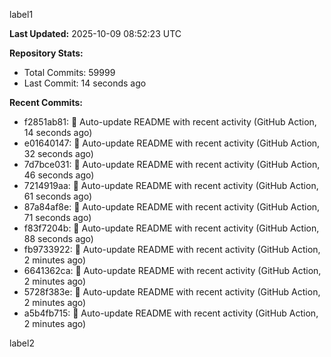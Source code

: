 
label1 
<!-- ACTIVITY_START -->
**Last Updated:** 2025-10-09 08:52:23 UTC

**Repository Stats:**
- Total Commits: 59999
- Last Commit: 14 seconds ago

**Recent Commits:**
- f2851ab81: 🤖 Auto-update README with recent activity (GitHub Action, 14 seconds ago)
- e01640147: 🤖 Auto-update README with recent activity (GitHub Action, 32 seconds ago)
- 7d7bce031: 🤖 Auto-update README with recent activity (GitHub Action, 46 seconds ago)
- 7214919aa: 🤖 Auto-update README with recent activity (GitHub Action, 61 seconds ago)
- 87a84af8e: 🤖 Auto-update README with recent activity (GitHub Action, 71 seconds ago)
- f83f7204b: 🤖 Auto-update README with recent activity (GitHub Action, 88 seconds ago)
- fb9733922: 🤖 Auto-update README with recent activity (GitHub Action, 2 minutes ago)
- 6641362ca: 🤖 Auto-update README with recent activity (GitHub Action, 2 minutes ago)
- 5728f383e: 🤖 Auto-update README with recent activity (GitHub Action, 2 minutes ago)
- a5b4fb715: 🤖 Auto-update README with recent activity (GitHub Action, 2 minutes ago)
<!-- ACTIVITY_END -->

label2
